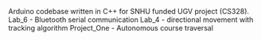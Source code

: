 Arduino codebase written in C++ for SNHU funded UGV project (CS328). 
Lab_6 - Bluetooth serial communication
Lab_4 - directional movement with tracking algorithm
Project_One - Autonomous course traversal
